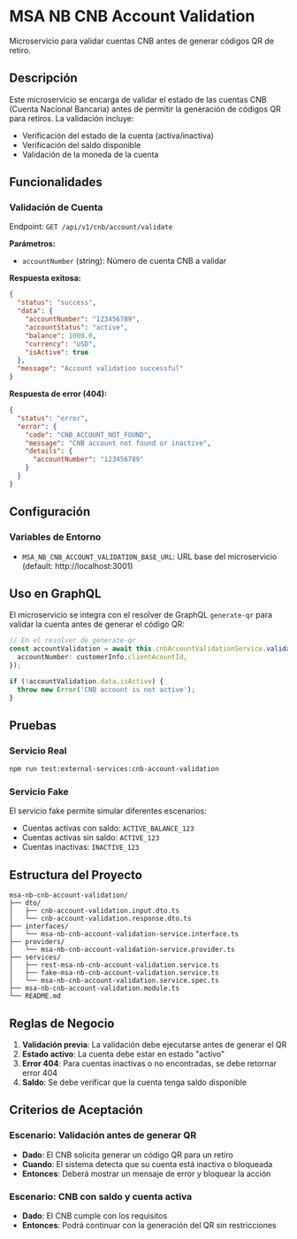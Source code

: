 # MSA NB CNB Account Validation

Microservicio para validar cuentas CNB antes de generar códigos QR de retiro.

## Descripción

Este microservicio se encarga de validar el estado de las cuentas CNB (Cuenta Nacional Bancaria) antes de permitir la generación de códigos QR para retiros. La validación incluye:

- Verificación del estado de la cuenta (activa/inactiva)
- Verificación del saldo disponible
- Validación de la moneda de la cuenta

## Funcionalidades

### Validación de Cuenta

Endpoint: `GET /api/v1/cnb/account/validate`

**Parámetros:**
- `accountNumber` (string): Número de cuenta CNB a validar

**Respuesta exitosa:**
```json
{
  "status": "success",
  "data": {
    "accountNumber": "123456789",
    "accountStatus": "active",
    "balance": 1000.0,
    "currency": "USD",
    "isActive": true
  },
  "message": "Account validation successful"
}
```

**Respuesta de error (404):**
```json
{
  "status": "error",
  "error": {
    "code": "CNB_ACCOUNT_NOT_FOUND",
    "message": "CNB account not found or inactive",
    "details": {
      "accountNumber": "123456789"
    }
  }
}
```

## Configuración

### Variables de Entorno

- `MSA_NB_CNB_ACCOUNT_VALIDATION_BASE_URL`: URL base del microservicio (default: http://localhost:3001)

## Uso en GraphQL

El microservicio se integra con el resolver de GraphQL `generate-qr` para validar la cuenta antes de generar el código QR:

```typescript
// En el resolver de generate-qr
const accountValidation = await this.cnbAccountValidationService.validateAccount({
  accountNumber: customerInfo.clientAcountId,
});

if (!accountValidation.data.isActive) {
  throw new Error('CNB account is not active');
}
```

## Pruebas

### Servicio Real
```bash
npm run test:external-services:cnb-account-validation
```

### Servicio Fake
El servicio fake permite simular diferentes escenarios:
- Cuentas activas con saldo: `ACTIVE_BALANCE_123`
- Cuentas activas sin saldo: `ACTIVE_123`
- Cuentas inactivas: `INACTIVE_123`

## Estructura del Proyecto

```
msa-nb-cnb-account-validation/
├── dto/
│   ├── cnb-account-validation.input.dto.ts
│   └── cnb-account-validation.response.dto.ts
├── interfaces/
│   └── msa-nb-cnb-account-validation-service.interface.ts
├── providers/
│   └── msa-nb-cnb-account-validation-service.provider.ts
├── services/
│   ├── rest-msa-nb-cnb-account-validation.service.ts
│   ├── fake-msa-nb-cnb-account-validation.service.ts
│   └── msa-nb-cnb-account-validation.service.spec.ts
├── msa-nb-cnb-account-validation.module.ts
└── README.md
```

## Reglas de Negocio

1. **Validación previa**: La validación debe ejecutarse antes de generar el QR
2. **Estado activo**: La cuenta debe estar en estado "activo"
3. **Error 404**: Para cuentas inactivas o no encontradas, se debe retornar error 404
4. **Saldo**: Se debe verificar que la cuenta tenga saldo disponible

## Criterios de Aceptación

### Escenario: Validación antes de generar QR
- **Dado**: El CNB solicita generar un código QR para un retiro
- **Cuando**: El sistema detecta que su cuenta está inactiva o bloqueada
- **Entonces**: Deberá mostrar un mensaje de error y bloquear la acción

### Escenario: CNB con saldo y cuenta activa
- **Dado**: El CNB cumple con los requisitos
- **Entonces**: Podrá continuar con la generación del QR sin restricciones 